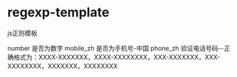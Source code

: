 # regexp-template
js正则模板

number 是否为数字
mobile_zh 是否为手机号-中国
phone_zh 验证电话号码--正确格式为：XXXX-XXXXXXX，XXXX-XXXXXXXX，XXX-XXXXXXX，XXX-XXXXXXXX，XXXXXXX，XXXXXXXX
